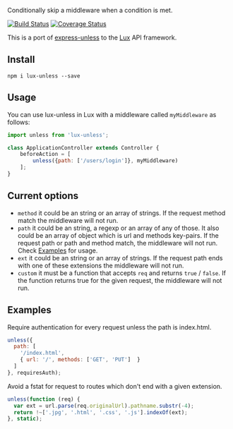 Conditionally skip a middleware when a condition is met.

[![Build Status](https://travis-ci.org/nickschot/lux-unless.svg?branch=master)](https://travis-ci.org/nickschot/lux-unless) [![Coverage Status](https://coveralls.io/repos/github/nickschot/lux-unless/badge.svg?branch=master)](https://coveralls.io/github/nickschot/lux-unless?branch=master)

This is a port of [express-unless](https://github.com/jfromaniello/express-unless) to the [Lux](https://github.com/postlight/lux) API framework.

## Install

	npm i lux-unless --save

## Usage

You can use lux-unless in Lux with a middleware called `myMiddleware` as follows:

```javascript
import unless from 'lux-unless';

class ApplicationController extends Controller {
    beforeAction = [
        unless({path: ['/users/login']}, myMiddleware)
    ];
}
```

## Current options

-  `method` it could be an string or an array of strings. If the request method match the middleware will not run.
-  `path` it could be an string, a regexp or an array of any of those. It also could be an array of object which is url and methods key-pairs. If the request path or path and method match, the middleware will not run. Check [Examples](#examples) for usage.
-  `ext` it could be an string or an array of strings. If the request path ends with one of these extensions the middleware will not run.
-  `custom` it must be a function that accepts `req` and returns `true` / `false`. If the function returns true for the given request, the middleware will not run.


## Examples

Require authentication for every request unless the path is index.html.

```javascript
unless({
  path: [
    '/index.html',
    { url: '/', methods: ['GET', 'PUT']  }
  ]
}, requiresAuth);
```

Avoid a fstat for request to routes which don't end with a given extension.

```javascript
unless(function (req) {
  var ext = url.parse(req.originalUrl).pathname.substr(-4);
  return !~['.jpg', '.html', '.css', '.js'].indexOf(ext);
}, static);
```
